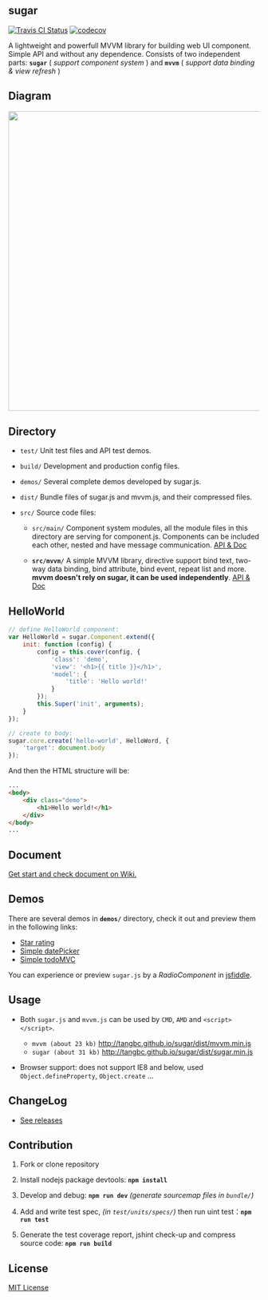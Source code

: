 ## sugar

[![Travis CI Status](https://travis-ci.org/tangbc/sugar.svg?branch=master)](https://travis-ci.org/tangbc/sugar)
[![codecov](https://codecov.io/gh/tangbc/sugar/branch/master/graph/badge.svg)](https://codecov.io/gh/tangbc/sugar)


A lightweight and powerfull MVVM library for building web UI component. Simple API and without any dependence.
Consists of two independent parts: **`sugar`** ( *support component system* ) and **`mvvm`** ( *support data binding & view refresh* )


## Diagram

<img src="http://7xodrz.com1.z0.glb.clouddn.com/sugar-constructor-en" width="600">


## Directory

* `test/` Unit test files and API test demos.

* `build/` Development and production config files.

* `demos/` Several complete demos developed by sugar.js.

* `dist/` Bundle files of sugar.js and mvvm.js, and their compressed files.

* `src/` Source code files:

	* `src/main/` Component system modules, all the module files in this directory are serving for component.js.
	Components can be included each other, nested and have message communication.
	[API & Doc](https://github.com/tangbc/sugar/wiki/API)

	* **`src/mvvm/`** A simple MVVM library, directive support bind text, two-way data binding,
	bind attribute, bind event, repeat list and more. **mvvm doesn't rely on sugar, it can be used independently**.
	[API & Doc](https://github.com/tangbc/sugar/wiki/MVVM)


## HelloWorld
```javascript
// define HelloWorld component:
var HelloWorld = sugar.Component.extend({
	init: function (config) {
		config = this.cover(config, {
			'class': 'demo',
			'view': '<h1>{{ title }}</h1>',
			'model': {
				'title': 'Hello world!'
			}
		});
		this.Super('init', arguments);
	}
});

// create to body:
sugar.core.create('hello-world', HelloWord, {
	'target': document.body
});
```
And then the HTML structure will be:
```html
...
<body>
	<div class="demo">
		<h1>Hello world!</h1>
	</div>
</body>
...
```


## Document

[Get start and check document on Wiki.](https://github.com/tangbc/sugar/wiki)


## Demos

There are several demos in **`demos/`** directory, check it out and preview them in the following links:

* [Star rating](http://tangbc.github.io/sugar/demos/star)
* [Simple datePicker](http://tangbc.github.io/sugar/demos/date)
* [Simple todoMVC](http://tangbc.github.io/sugar/demos/todoMVC)

You can experience or preview `sugar.js` by a *RadioComponent* in [jsfiddle](https://jsfiddle.net/tangbc/may7jzb4/7/).


## Usage

* Both `sugar.js` and `mvvm.js` can be used by `CMD`, `AMD` and `<script></script>`.
	* `mvvm (about 23 kb)` http://tangbc.github.io/sugar/dist/mvvm.min.js
	* `sugar (about 31 kb)` http://tangbc.github.io/sugar/dist/sugar.min.js

* Browser support: does not support IE8 and below, used `Object.defineProperty`, `Object.create` ...


## ChangeLog

* [See releases](https://github.com/tangbc/sugar/releases)


## Contribution

1. Fork or clone repository

2. Install nodejs package devtools: **`npm install`**

3. Develop and debug: **`npm run dev`** *(generate sourcemap files in `bundle/`)*

4. Add and write test spec, *(in `test/units/specs/`)* then run uint test：**`npm run test`**

5. Generate the test coverage report, jshint check-up and compress source code: **`npm run build`**


## License

[MIT License](https://github.com/tangbc/sugar/blob/master/LICENSE)